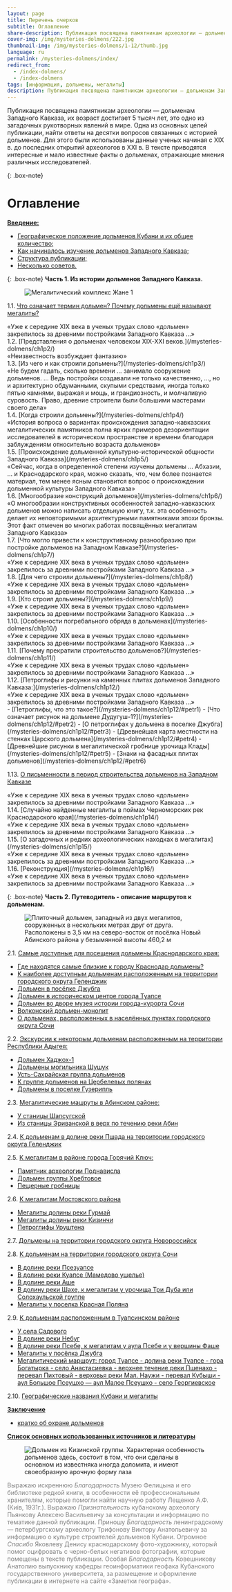 ```yaml
---
layout: page
title: Перечень очерков
subtitle: Оглавление
share-description: Публикация посвящена памятникам археологии — дольменам Западного Кавказа, их возраст достигает 5 тысяч лет, это одно из загадочных рукотворных явлений в мире.
cover-img: /img/mysteries-dolmens/222.jpg
thumbnail-img: /img/mysteries-dolmens/1-12/thumb.jpg
language: ru
permalink: /mysteries-dolmens/index/
redirect_from:
  - /index-dolmens/
  - /index-dolmens
tags: [информация, дольмены, мегалиты]
description: Публикация посвящена памятникам археологии — дольменам Западного Кавказа, их возраст достигает 5 тысяч лет, это одно из загадочных рукотворных явлений в мире. Одна из основных целей публикации, найти ответы на десятки вопросов связанных с историей дольменов. Для этого были использованы данные ученых начиная с ХIХ в. до последних открытий археологов в ХХI в. В тексте приводятся интересные и мало известные факты о дольменах, отражающие мнения различных исследователей.
---
```

Публикация посвящена памятникам археологии — дольменам Западного Кавказа, их возраст достигает 5 тысяч лет, это одно из загадочных рукотворных явлений в мире. Одна из основных целей публикации, найти ответы на десятки вопросов связанных с историей дольменов. Для этого были использованы данные ученых начиная с ХIХ в. до последних открытий археологов в ХХI в. В тексте приводятся интересные и мало известные факты о дольменах, отражающие мнения различных исследователей.

{: .box-note}
# Оглавление

[**Введение:**](/mysteries-dolmens/intro/)
- [Географическое положение дольменов Кубани и их общее количество;](/mysteries-dolmens/intro/#%D0%B2%D0%B2%D0%B5%D0%B4%D0%B5%D0%BD%D0%B8%D0%B51)
- [Как начиналось изучение дольменов Западного Кавказа;](/mysteries-dolmens/intro/#%D0%B2%D0%B2%D0%B5%D0%B4%D0%B5%D0%BD%D0%B8%D0%B52)
- [Структура публикации;](/mysteries-dolmens/intro/#%D0%B2%D0%B2%D0%B5%D0%B4%D0%B5%D0%BD%D0%B8%D0%B53)
- [Несколько советов.](/mysteries-dolmens/intro/#%D0%B2%D0%B2%D0%B5%D0%B4%D0%B5%D0%BD%D0%B8%D0%B54)

{: .box-note}
**<a name="ch1"></a>Часть 1. Из истории дольменов Западного Кавказа.**

<figure>
	<img alt="Мегалитический комплекс Жане 1" title="Мегалитический комплекс Жане 1" src="/img/mysteries-dolmens/index/03.jpg"/>
</figure>

1.1. [Что означает термин дольмен? Почему дольмены ещё называют мегалиты?](/mysteries-dolmens/ch1p1/)  
<figcaption>«Уже к середине ХIХ века в ученых трудах слово «дольмен» закрепилось за древними постройками Западного Кавказа ...»</figcaption>
1.2. [Представления о дольменах человеком ХIХ-ХХI веков.](/mysteries-dolmens/ch1p2/)  
<figcaption>«Неизвестность возбуждает фантазию»</figcaption>
1.3. [Из чего и как строили дольмены?](/mysteries-dolmens/ch1p3/)  
<figcaption>«Не будем гадать, сколько времени … занимало сооружение дольменов. … Ведь постройки создавали не только качественно, …, но и архитектурно обдуманными, скупыми средствами, иногда только пятью камнями, выражая и мощь, и грандиозность, и молчаливую суровость. Право, древние строители были большими мастерами своего дела»</figcaption>
1.4. [Когда строили дольмены?](/mysteries-dolmens/ch1p4/)  
<figcaption>«История вопроса о вариантах происхождения западно-кавказских мегалитических памятников полна ярких примеров дезориентации исследователей в историческом пространстве и времени благодаря заблуждениям относительно возраста дольменов»</figcaption>
1.5. [Происхождение дольменной культурно-исторической общности Западного Кавказа](/mysteries-dolmens/ch1p5/)  
<figcaption>«Сейчас, когда в определенной степени изучены дольмены … Абхазии, … и Краснодарского края, можно сказать, что, чем более познается материал, тем менее ясным становится вопрос о происхождении дольменной культуры Западного Кавказа»</figcaption>
1.6. [Многообразие конструкций дольменов](/mysteries-dolmens/ch1p6/)  
<figcaption>«О многообразии конструктивных особенностей западно-кавказских дольменов можно написать отдельную книгу, т.к. эта особенность делает их неповторимыми архитектурными памятниками эпохи бронзы. Этот факт отмечен во многих работах посвящённых мегалитам Западного Кавказа»</figcaption>
1.7. [Что могло привести к конструктивному разнообразию при постройке дольменов на Западном Кавказе?](/mysteries-dolmens/ch1p7/)  
<figcaption>«Уже к середине ХIХ века в ученых трудах слово «дольмен» закрепилось за древними постройками Западного Кавказа ...»</figcaption>
1.8. [Для чего строили дольмены?](/mysteries-dolmens/ch1p8/)  
<figcaption>«Уже к середине ХIХ века в ученых трудах слово «дольмен» закрепилось за древними постройками Западного Кавказа ...»</figcaption>
1.9. [Кто строил дольмены?](/mysteries-dolmens/ch1p9/)  
<figcaption>«Уже к середине ХIХ века в ученых трудах слово «дольмен» закрепилось за древними постройками Западного Кавказа ...»</figcaption>
1.10. [Особенности погребального обряда в дольменах](/mysteries-dolmens/ch1p10/)  
<figcaption>«Уже к середине ХIХ века в ученых трудах слово «дольмен» закрепилось за древними постройками Западного Кавказа ...»</figcaption>
1.11. [Почему прекратили строительство дольменов?](/mysteries-dolmens/ch1p11/)  
<figcaption>«Уже к середине ХIХ века в ученых трудах слово «дольмен» закрепилось за древними постройками Западного Кавказа ...»</figcaption>
1.12. [Петроглифы и рисунки на каменных плитах дольменов Западного Кавказа:](/mysteries-dolmens/ch1p12/)  
<figcaption>«Уже к середине ХIХ века в ученых трудах слово «дольмен» закрепилось за древними постройками Западного Кавказа ...»</figcaption>
- [Петроглифы, что это такое?](/mysteries-dolmens/ch1p12/#petr1)  
- [Что означает рисунок на дольмене Дудугуш-1?](/mysteries-dolmens/ch1p12/#petr2)  
- [О петроглифах у дольмена в поселке Джубга](/mysteries-dolmens/ch1p12/#petr3)  
- [Древнейшая карта местности на стенках Царского дольмена](/mysteries-dolmens/ch1p12/#petr4)  
- [Древнейшие рисунки в мегалитической гробнице урочища Клады](/mysteries-dolmens/ch1p12/#petr5)  
- [Знаки на фасадных плитах дольменов](/mysteries-dolmens/ch1p12/#petr6)  

1.13. [О письменности в период строительства дольменов на Западном Кавказе](/mysteries-dolmens/ch1p13/)  
<figcaption>«Уже к середине ХIХ века в ученых трудах слово «дольмен» закрепилось за древними постройками Западного Кавказа ...»</figcaption>
1.14. [Случайно найденные мегалиты в поймах Черноморских рек Краснодарского края](/mysteries-dolmens/ch1p14/)  
<figcaption>«Уже к середине ХIХ века в ученых трудах слово «дольмен» закрепилось за древними постройками Западного Кавказа ...»</figcaption>
1.15. [О загадочных и редких археологических находках в мегалитах](/mysteries-dolmens/ch1p15/)  
<figcaption>«Уже к середине ХIХ века в ученых трудах слово «дольмен» закрепилось за древними постройками Западного Кавказа ...»</figcaption>
1.16. [Реконструкция](/mysteries-dolmens/ch1p16/)  
<figcaption>«Уже к середине ХIХ века в ученых трудах слово «дольмен» закрепилось за древними постройками Западного Кавказа ...»</figcaption>

{: .box-note}
**<a name="ch2"></a>Часть 2. Путеводитель - описание маршрутов к дольменам.**

<figure>
	<img alt="Плиточный дольмен, западный из двух мегалитов, сооруженных в нескольких метрах друг от друга. Расположены в 3,5 км на северо-восток от посёлка Новый Абинского района у безымянной высоты 460,2 м" title="Плиточный дольмен, западный из двух мегалитов, сооруженных в нескольких метрах друг от друга. Расположены в 3,5 км на северо-восток от посёлка Новый Абинского района у безымянной высоты 460,2 м" src="/img/mysteries-dolmens/index/01.jpg"/>
</figure>

2.1. [Самые доступные для посещения дольмены Краснодарского края:](/mysteries-dolmens/ch2p1/)  
- [Где находятся самые близкие к городу Краснодар дольмены?](/mysteries-dolmens/ch2p1/#2-1-1)  
- [К наиболее доступным дольменам расположенным на территории городского округа Геленджик](/mysteries-dolmens/ch2p1/#2-1-2)  
- [Дольмен в посёлке Джубга](/mysteries-dolmens/ch2p1/#2-1-3)  
- [Дольмен в историческом центре города Туапсе](/mysteries-dolmens/ch2p1/#2-1-4)  
- [Дольмен во дворе музея истории города-курорта Сочи](/mysteries-dolmens/ch2p1/#2-1-5)  
- [Волконский дольмен-монолит](/mysteries-dolmens/ch2p1/#2-1-6)  
- [О дольменах, расположенных в населённых пунктах городского округа Сочи](/mysteries-dolmens/ch2p1/#2-1-7)  

2.2. [Экскурсии к некоторым дольменам расположенным на территории Республики Адыгея:](/mysteries-dolmens/ch2p2/)  
- [Дольмен Хаджох-1](/mysteries-dolmens/ch2p2/#2-2-1)  
- [Дольмены могильника Шушук](/mysteries-dolmens/ch2p2/#2-2-5)  
- [Усть-Сахрайская группа дольменов](/mysteries-dolmens/ch2p2/#2-2-2)  
- [К группе дольменов на Цербелевых полянах](/mysteries-dolmens/ch2p2/#2-2-3)  
- [Дольмены в поселке Гузерипль](/mysteries-dolmens/ch2p2/#2-2-4)  

2.3. [Мегалитические машруты в Абинском районе:](/mysteries-dolmens/ch2p3/)  
- [У станицы Шапсугской](/mysteries-dolmens/ch2p3/#2-3-1)  
- [Из станицы Эриванской в верх по течению реки Абин](/mysteries-dolmens/ch2p3/#2-3-2)  

2.4. [К дольменам в долине реки Пшада на территории городского округа Геленджик](/mysteries-dolmens/ch2p4/)  

2.5. [К мегалитам в районе города Горячий Ключ:](/mysteries-dolmens/ch2p5/)  
- [Памятник археологии Поднависла](/mysteries-dolmens/ch2p5/#2-5-1)  
- [Дольмен группы Хребтовое](/mysteries-dolmens/ch2p5/#2-5-2)  
- [Пещерные гробницы](/mysteries-dolmens/ch2p5/#2-5-3)  

2.6. [К мегалитам Мостовского района](/mysteries-dolmens/ch2p6/)  
- [Мегалиты долины реки Гурмай](/mysteries-dolmens/ch2p6/#2-6-1)  
- [Мегалиты долины реки Кизинчи](/mysteries-dolmens/ch2p6/#2-6-2)  
- [Петроглифы Уруштена](/mysteries-dolmens/ch2p6/#2-6-3)  

2.7. [Дольмены на территории городского округа Новороссийск](/mysteries-dolmens/ch2p7/)  

2.8. [К дольменам на территории городского округа Сочи](/mysteries-dolmens/ch2p8/)  
- [В долине реки Псезуапсе](/mysteries-dolmens/ch2p8/#2-8-1)  
- [В долине реки Куапсе (Мамедово ущелье)](/mysteries-dolmens/ch2p8/#2-8-2)  
- [В долине реки Аше](/mysteries-dolmens/ch2p8/#2-8-3)  
- [В долину реки Шахе, к мегалитам у урочища Три Дуба или Солохаульской группе](/mysteries-dolmens/ch2p8/#2-8-4)  
- [Мегалиты у поселка Красная Поляна](/mysteries-dolmens/ch2p8/#2-8-5)  

2.9. [К дольменам расположенным в Туапсинском районе](/mysteries-dolmens/ch2p9/)  
- [У села Садового ](/mysteries-dolmens/ch2p9/#2-9-1)  
- [В долине реки Небуг](/mysteries-dolmens/ch2p9/#2-9-2)  
- [В долине реки Псебе, к мегалитам у аула Псебе и у вершины Фаше](/mysteries-dolmens/ch2p9/#2-9-3)  
- [Мегалиты у посёлка Джубга](/mysteries-dolmens/ch2p9/#2-9-4)  
- [Мегалитический маршрут: город Туапсе - долина реки Туапсе - гора Богатырка - село Анастасиевка - верхнее течение реки Пшенахо - перевал Пихтовый - верховья реки Мал. Наужи - перевал Кубыши - аул Большое Псеушхо — аул Малое Псеушхо - село Георгиевское](/mysteries-dolmens/ch2p9/#2-9-5)  

2.10. [Географические названия Кубани и мегалиты](/mysteries-dolmens/ch2p10/)

[**Заключение** ](/mysteries-dolmens/outro)
- [кратко об охране дольменов](/mysteries-dolmens/outro/#protect)

[**Список основных использованных источников и литературы**](/mysteries-dolmens/list-of-references)

<figure>
	<img alt="Дольмен из Кизинской группы. Характерная особенность дольменов здесь, состоит в том, что они сделаны в основном из известняка иногда доломита, и имеют своеобразную арочную форму лаза" title="Дольмен из Кизинской группы. Характерная особенность дольменов здесь, состоит в том, что они сделаны в основном из известняка иногда доломита, и имеют своеобразную арочную форму лаза" src="/img/mysteries-dolmens/index/02.jpg"/>
</figure>

<span style="color:gray">Выражаю искреннюю _Благодарность_ Музею Фелицына и его библиотеке редкой книги, в особенности её профессиональным хранителям, которые помогли найти научную работу Лещенко А.Ф. (Киiв, 1931г.). Выражаю _Признательность_ кубанскому археологу Пьянкову Алексею Васильевичу за консультации и информацию по тематике данной публикации. Приношу _Благодарность_ ленинградскому — петербургскому археологу Трифонову Виктору Анатольевичу за информацию о культуре строителей дольменов Кубани. Огромное _Спасибо_ Яковлеву Денису краснодарскому фото-художнику, который помог оцифровать с черно-белых негативов фотографии, которые помещены в тексте публикации. Особая _Благодарность_ Ковешникову Анатолию выпускнику кафедры геоинформатики геофака Кубанского государственного университета, за размещение и оформление публикации в интернете на сайте «Заметки географа».</span>
